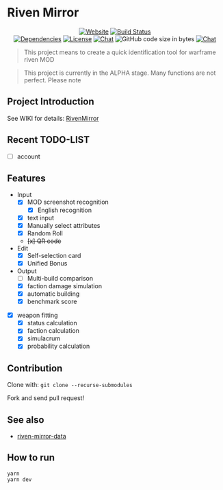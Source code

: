 # Riven Mirror

<p align="center">
  <a href="https://riven.im"><img alt="Website" src="https://img.shields.io/website/https/riven.im"></a>
  <a href="https://circleci.com/gh/pa001024/riven-mirror/tree/dev"><img src="https://img.shields.io/circleci/project/github/pa001024/riven-mirror/dev.svg" alt="Build Status"></a>
  <br>
  <a href="https://www.npmjs.com/"><img src="https://img.shields.io/david/pa001024/riven-mirror" alt="Dependencies"></a>
  <a href="https://github.com/pa001024/riven-mirror"><img src="https://img.shields.io/github/license/pa001024/riven-mirror" alt="License"></a>
  <a href="https://discord.gg/m8pGvfP"><img src="https://img.shields.io/badge/chat-on%20discord-7289da.svg" alt="Chat"></a>
  <img alt="GitHub code size in bytes" src="https://img.shields.io/github/languages/code-size/pa001024/riven-mirror">
  <a href="https://greenkeeper.io/"><img src="https://badges.greenkeeper.io/pa001024/riven-mirror.svg" alt="Chat"></a>
</p>


> This project means to create a quick identification tool for warframe riven MOD

> This project is currently in the ALPHA stage. Many functions are not perfect. Please note

## Project Introduction

See WIKI for details: [RivenMirror](https://warframe.huijiwiki.com/wiki/%E5%8D%9A%E5%AE%A2:RivenMirror)

## Recent TODO-LIST

- [ ] account

## Features

- Input
  - [x] MOD screenshot recognition
    - [x] English recognition
  - [x] text input
  - [x] Manually select attributes
  - [x] Random Roll
  - ~~[x] QR code~~
- Edit
  - [x] Self-selection card
  - [x] Unified Bonus
- Output
  - [ ] Multi-build comparison
  - [x] faction damage simulation
  - [x] automatic building
  - [x] benchmark score
- [x] weapon fitting
  - [x] status calculation
  - [x] faction calculation
  - [x] simulacrum
  - [x] probability calculation

## Contribution

Clone with: `git clone --recurse-submodules`

Fork and send pull request!

## See also

- [riven-mirror-data](https://github.com/pa001024/riven-mirror-data)

## How to run

```
yarn
yarn dev
```
